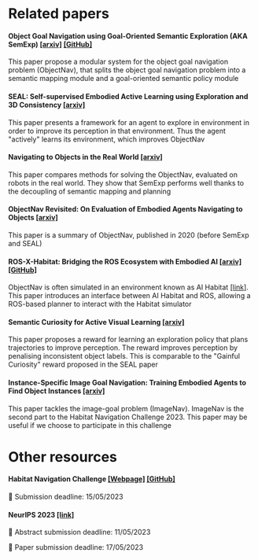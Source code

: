 # Related papers
#### Object Goal Navigation using Goal-Oriented Semantic Exploration (AKA SemExp) [[arxiv]](https://arxiv.org/abs/2007.00643) [[GitHub]](https://github.com/devendrachaplot/Object-Goal-Navigation)
This paper propose a modular system for the object goal navigation problem (ObjectNav), that splits the object goal navigation problem into a semantic mapping module and a goal-oriented semantic policy module

#### SEAL: Self-supervised Embodied Active Learning using Exploration and 3D Consistency [[arxiv]](https://arxiv.org/abs/2112.01001)
This paper presents a framework for an agent to explore in environment in order to improve its perception in that environment. Thus the agent "actively" learns its environment, which improves ObjectNav

#### Navigating to Objects in the Real World [[arxiv]](http://arxiv.org/abs/2212.00922) 
This paper compares methods for solving the ObjectNav, evaluated on robots in the real world. They show that SemExp performs well thanks to the decoupling of semantic mapping and planning

#### ObjectNav Revisited: On Evaluation of Embodied Agents Navigating to Objects [[arxiv]](http://arxiv.org/abs/2006.13171)
This paper is a summary of ObjectNav, published in 2020 (before SemExp and SEAL)

#### ROS-X-Habitat: Bridging the ROS Ecosystem with Embodied AI [[arxiv]](http://arxiv.org/abs/2109.07703) [[GitHub]](https://github.com/ericchen321/ros_x_habitat)
ObjectNav is often simulated in an environment known as AI Habitat [[link]](https://aihabitat.org).
This paper introduces an interface between AI Habitat and ROS, allowing a ROS-based planner to interact with the Habitat simulator

#### Semantic Curiosity for Active Visual Learning [[arxiv]](http://arxiv.org/abs/2006.09367)
This paper proposes a reward for learning an exploration policy that plans trajectories to improve perception.
The reward improves perception by penalising inconsistent object labels.
This is comparable to the "Gainful Curiosity" reward proposed in the SEAL paper

#### Instance-Specific Image Goal Navigation: Training Embodied Agents to Find Object Instances [[arxiv]](http://arxiv.org/abs/2211.15876)
This paper tackles the image-goal problem (ImageNav).
ImageNav is the second part to the Habitat Navigation Challenge 2023.
This paper may be useful if we choose to participate in this challenge


# Other resources
#### Habitat Navigation Challenge [[Webpage]](https://aihabitat.org/challenge/2023/) [[GitHub]](https://github.com/facebookresearch/habitat-challenge/tree/navigation-challenge-2023)
🚨 Submission deadline: 15/05/2023

#### NeurIPS 2023 [[link]](https://nips.cc)
🚨 Abstract submission deadline: 11/05/2023

🚨 Paper submission deadline: 17/05/2023
